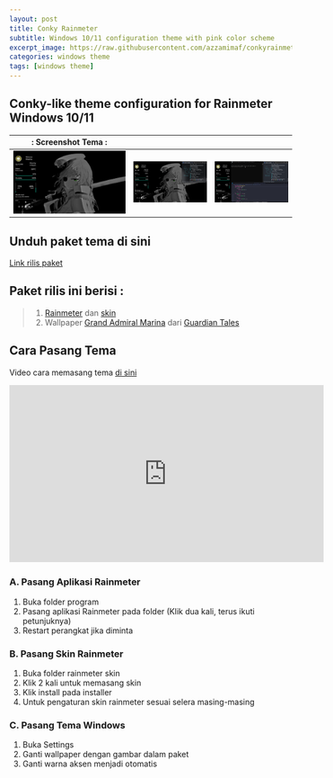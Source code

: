 ```yaml
---
layout: post
title: Conky Rainmeter
subtitle: Windows 10/11 configuration theme with pink color scheme
excerpt_image: https://raw.githubusercontent.com/azzamimaf/conkyrainmeter/main/ss1.png
categories: windows theme
tags: [windows theme]
---
```


## Conky-like theme configuration for Rainmeter Windows 10/11
[ss1]: https://raw.githubusercontent.com/azzamimaf/conkyrainmeter/main/ss1.png "ss1"
[ss2]: https://raw.githubusercontent.com/azzamimaf/conkyrainmeter/main/ss2.png "ss2"
[ss3]: https://raw.githubusercontent.com/azzamimaf/conkyrainmeter/main/ss3.png "ss3"

|:        Screenshot Tema        :|||
|-----------|-----------|-----------|
|![ss1][ss1]|![ss2][ss2]|![ss3][ss3]|

## Unduh paket tema di sini
[Link rilis paket](https://github.com/azzamimaf/conkyrainmeter/releases/download/v0.1/v0.1.zip)

## Paket rilis ini berisi :

>
> 1. [Rainmeter](https://www.rainmeter.net/) dan [skin](https://github.com/azzamimaf/conkyrainmeter)
> 2. Wallpaper [Grand Admiral Marina](https://heavenhold.com/heroes/marina/) dari [Guardian Tales](https://guardiantales.com/)<br>
>

## Cara Pasang Tema
 Video cara memasang tema [di sini](https://youtu.be/3IrMsjhfme0?si=O2tNRr6Z8UiDlHZX)
 <iframe width="560" height="315" src="https://www.youtube.com/embed/3IrMsjhfme0?si=UyEwbn40FsGXgvBg" title="YouTube video player" frameborder="0" allow="accelerometer; autoplay; clipboard-write; encrypted-media; gyroscope; picture-in-picture; web-share" referrerpolicy="strict-origin-when-cross-origin" allowfullscreen></iframe>

### A. Pasang Aplikasi Rainmeter
1. Buka folder program
2. Pasang aplikasi Rainmeter pada folder (Klik dua kali, terus ikuti petunjuknya)
3. Restart perangkat jika diminta

### B. Pasang Skin Rainmeter
1. Buka folder rainmeter skin
2. Klik 2 kali untuk memasang skin
3. Klik install pada installer
4. Untuk pengaturan skin rainmeter sesuai selera masing-masing

### C. Pasang Tema Windows
1. Buka Settings
2. Ganti wallpaper dengan gambar dalam paket
3. Ganti warna aksen menjadi otomatis
